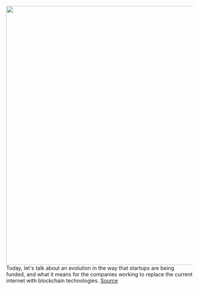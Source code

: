 <img src='https://cdn.vox-cdn.com/thumbor/Gh7wWfqrSsckTR9J-iubl4eJtes=/0x0:2880x1344/1200x800/filters:focal(1210x442:1670x902)/cdn.vox-cdn.com/uploads/chorus_image/image/70661153/Screen_Shot_2022_03_16_at_6.32.10_PM.0.png' width='700px' /><br/>
Today, let's talk about an evolution in the way that startups are being funded, and what it means for the companies working to replace the current internet with blockchain technologies.
<a href='https://www.theverge.com/22992086/bored-ape-yacht-club-apecoin-venture-capital-yuga-labs-money'> Source <a/>